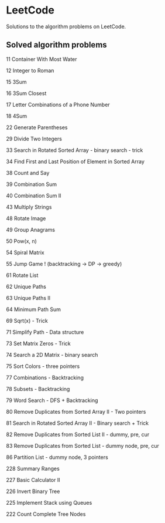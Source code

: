 # LeetCode
Solutions to the algorithm problems on LeetCode.

## Solved algorithm problems

11 Container With Most Water

12 Integer to Roman

15 3Sum

16 3Sum Closest

17 Letter Combinations of a Phone Number

18 4Sum

22 Generate Parentheses

29 Divide Two Integers

33 Search in Rotated Sorted Array - binary search - trick

34 Find First and Last Position of Element in Sorted Array

38 Count and Say

39 Combination Sum

40 Combination Sum II

43 Multiply Strings

48 Rotate Image

49 Group Anagrams

50 Pow(x, n)    

54 Spiral Matrix

55 Jump Game ! (backtracking -> DP -> greedy)

61 Rotate List

62 Unique Paths

63 Unique Paths II

64 Minimum Path Sum

69 Sqrt(x) - Trick

71 Simplify Path - Data structure

73 Set Matrix Zeros - Trick

74 Search a 2D Matrix - binary search

75 Sort Colors - three pointers

77 Combinations - Backtracking

78 Subsets - Backtracking

79 Word Search - DFS + Backtracking

80 Remove Duplicates from Sorted Array II - Two pointers

81 Search in Rotated Sorted Array II - Binary search + Trick

82 Remove Duplicates from Sorted List II - dummy, pre, cur

83 Remove Duplicates from Sorted List - dummy node, pre, cur

86 Partition List - dummy node, 3 pointers

228 Summary Ranges

227 Basic Calculator II

226 Invert Binary Tree

225 Implement Stack using Queues

222 Count Complete Tree Nodes
